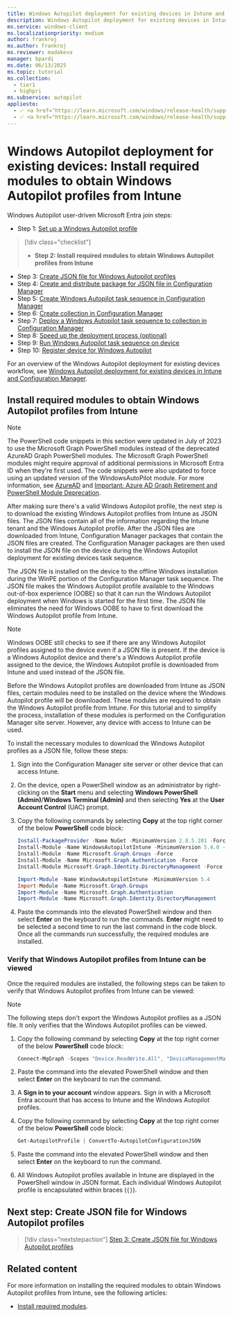 ```yaml
---
title: Windows Autopilot deployment for existing devices in Intune and Configuration Manager - Step 2 of 10 - Install required modules to obtain Windows Autopilot profiles from Intune
description: Windows Autopilot deployment for existing devices in Intune and Configuration Manager - Step 2 of 10 - Install required modules to obtain Windows Autopilot profiles from Intune.
ms.service: windows-client
ms.localizationpriority: medium
author: frankroj
ms.author: frankroj
ms.reviewer: madakeva
manager: bpardi
ms.date: 06/13/2025
ms.topic: tutorial
ms.collection:
  - tier1
  - highpri
ms.subservice: autopilot
appliesto:
  - ✅ <a href="https://learn.microsoft.com/windows/release-health/supported-versions-windows-client" target="_blank">Windows 11</a>
  - ✅ <a href="https://learn.microsoft.com/windows/release-health/supported-versions-windows-client" target="_blank">Windows 10</a>
---
```


# Windows Autopilot deployment for existing devices: Install required modules to obtain Windows Autopilot profiles from Intune

Windows Autopilot user-driven Microsoft Entra join steps:

- Step 1: [Set up a Windows Autopilot profile](setup-autopilot-profile.md)

> [!div class="checklist"]
>
> - **Step 2: Install required modules to obtain Windows Autopilot profiles from Intune**

- Step 3: [Create JSON file for Windows Autopilot profiles](create-json-file.md)
- Step 4: [Create and distribute package for JSON file in Configuration Manager](create-json-package.md)
- Step 5: [Create Windows Autopilot task sequence in Configuration Manager](create-autopilot-task-sequence.md)
- Step 6: [Create collection in Configuration Manager](create-collection.md)
- Step 7: [Deploy a Windows Autopilot task sequence to collection in Configuration Manager](deploy-autopilot-task-sequence.md)
- Step 8: [Speed up the deployment process (optional)](speed-up-deployment.md)
- Step 9: [Run Windows Autopilot task sequence on device](run-autopilot-task-sequence.md)
- Step 10: [Register device for Windows Autopilot](register-device.md)

For an overview of the Windows Autopilot deployment for existing devices workflow, see [Windows Autopilot deployment for existing devices in Intune and Configuration Manager](existing-devices-workflow.md#workflow).

## Install required modules to obtain Windows Autopilot profiles from Intune

> [!NOTE]
>
> The PowerShell code snippets in this section were updated in July of 2023 to use the Microsoft Graph PowerShell modules instead of the deprecated AzureAD Graph PowerShell modules. The Microsoft Graph PowerShell modules might require approval of additional permissions in Microsoft Entra ID when they're first used. The code snippets were also updated to force using an updated version of the WindowsAutoPilot module. For more information, see [AzureAD](/powershell/module/azuread/) and [Important: Azure AD Graph Retirement and PowerShell Module Deprecation](https://techcommunity.microsoft.com/t5/microsoft-entra-azure-ad-blog/important-azure-ad-graph-retirement-and-powershell-module/ba-p/3848270).

After making sure there's a valid Windows Autopilot profile, the next step is to download the existing Windows Autopilot profiles from Intune as JSON files. The JSON files contain all of the information regarding the Intune tenant and the Windows Autopilot profile. After the JSON files are downloaded from Intune, Configuration Manager packages that contain the JSON files are created. The Configuration Manager packages are then used to install the JSON file on the device during the Windows Autopilot deployment for existing devices task sequence.

The JSON file is installed on the device to the offline Windows installation during the WinPE portion of the Configuration Manager task sequence. The JSON file makes the Windows Autopilot profile available to the Windows out-of-box experience (OOBE) so that it can run the Windows Autopilot deployment when Windows is started for the first time. The JSON file eliminates the need for Windows OOBE to have to first download the Windows Autopilot profile from Intune.

> [!NOTE]
>
> Windows OOBE still checks to see if there are any Windows Autopilot profiles assigned to the device even if a JSON file is present. If the device is a Windows Autopilot device and there's a Windows Autopilot profile assigned to the device, the Windows Autopilot profile is downloaded from Intune and used instead of the JSON file.

Before the Windows Autopilot profiles are downloaded from Intune as JSON files, certain modules need to be installed on the device where the Windows Autopilot profile will be downloaded. These modules are required to obtain the Windows Autopilot profile from Intune. For this tutorial and to simplify the process, installation of these modules is performed on the Configuration Manager site server. However, any device with access to Intune can be used.

To install the necessary modules to download the Windows Autopilot profiles as a JSON file, follow these steps:

1. Sign into the Configuration Manager site server or other device that can access Intune.

1. On the device, open a PowerShell window as an administrator by right-clicking on the **Start** menu and selecting **Windows PowerShell (Admin)**/**Windows Terminal (Admin)** and then selecting **Yes** at the **User Account Control** (UAC) prompt.

1. Copy the following commands by selecting **Copy** at the top right corner of the below **PowerShell** code block:

    ```powershell
    Install-PackageProvider -Name NuGet -MinimumVersion 2.8.5.201 -Force
    Install-Module -Name WindowsAutopilotIntune -MinimumVersion 5.4.0 -Force
    Install-Module -Name Microsoft.Graph.Groups -Force
    Install-Module -Name Microsoft.Graph.Authentication -Force
    Install-Module Microsoft.Graph.Identity.DirectoryManagement -Force

    Import-Module -Name WindowsAutopilotIntune -MinimumVersion 5.4
    Import-Module -Name Microsoft.Graph.Groups
    Import-Module -Name Microsoft.Graph.Authentication
    Import-Module -Name Microsoft.Graph.Identity.DirectoryManagement
    ```

1. Paste the commands into the elevated PowerShell window and then select **Enter** on the keyboard to run the commands. **Enter** might need to be selected a second time to run the last command in the code block. Once all the commands run successfully, the required modules are installed.

### Verify that Windows Autopilot profiles from Intune can be viewed

Once the required modules are installed, the following steps can be taken to verify that Windows Autopilot profiles from Intune can be viewed:

> [!NOTE]
>
> The following steps don't export the Windows Autopilot profiles as a JSON file. It only verifies that the Windows Autopilot profiles can be viewed.

1. Copy the following command by selecting **Copy** at the top right corner of the below **PowerShell** code block:

    ```powershell
    Connect-MgGraph -Scopes "Device.ReadWrite.All", "DeviceManagementManagedDevices.ReadWrite.All", "DeviceManagementServiceConfig.ReadWrite.All", "Domain.ReadWrite.All", "Group.ReadWrite.All", "GroupMember.ReadWrite.All", "User.Read"
    ```

1. Paste the command into the elevated PowerShell window and then select **Enter** on the keyboard to run the command.

1. A **Sign in to your account** window appears. Sign in with a Microsoft Entra account that has access to Intune and the Windows Autopilot profiles.

1. Copy the following command by selecting **Copy** at the top right corner of the below **PowerShell** code block:

    ```powershell
    Get-AutopilotProfile | ConvertTo-AutopilotConfigurationJSON
    ```

1. Paste the command into the elevated PowerShell window and then select **Enter** on the keyboard to run the command.

1. All Windows Autopilot profiles available in Intune are displayed in the PowerShell window in JSON format. Each individual Windows Autopilot profile is encapsulated within braces (`{}`).

## Next step: Create JSON file for Windows Autopilot profiles

> [!div class="nextstepaction"]
> [Step 3: Create JSON file for Windows Autopilot profiles](create-json-file.md)

## Related content

For more information on installing the required modules to obtain Windows Autopilot profiles from Intune, see the following articles:

- [Install required modules](../../existing-devices.md#install-required-modules).
